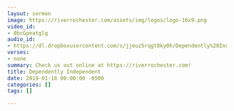 ```yaml
---
layout: sermon
image: https://riverrochester.com/assets/img/logos/logo-16x9.png
video_id:
- 0bcGpeatglg
audio_id:
- https://dl.dropboxusercontent.com/s/jjeuz5rqgt8ky0h/Dependently%20Independent.mp3?dl=0
verses:
- none
summary: Check us out online at https://riverrochester.com!
title: Dependently Independent
date: 2019-01-16 00:00:00 -0500
categories: []
tags: []

---
```

